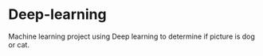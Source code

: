 # Deep-learning
Machine learning project using Deep learning to determine if picture is dog or cat.
